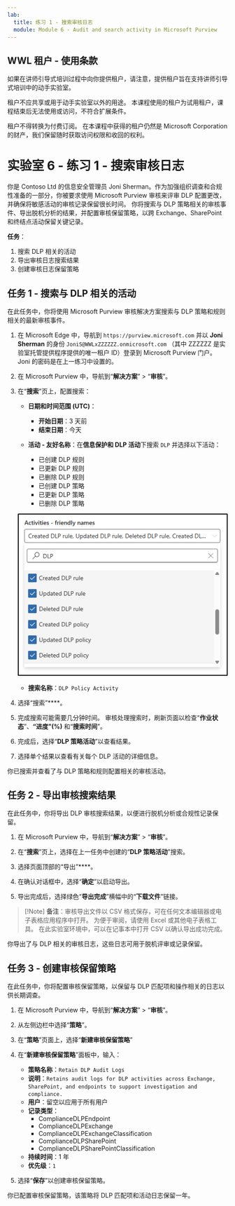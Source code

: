 ```yaml
---
lab:
  title: 练习 1 - 搜索审核日志
  module: Module 6 - Audit and search activity in Microsoft Purview
---
```


## WWL 租户 - 使用条款

如果在讲师引导式培训过程中向你提供租户，请注意，提供租户旨在支持讲师引导式培训中的动手实验室。

租户不应共享或用于动手实验室以外的用途。 本课程使用的租户为试用租户，课程结束后无法使用或访问，不符合扩展条件。

租户不得转换为付费订阅。 在本课程中获得的租户仍然是 Microsoft Corporation 的财产，我们保留随时获取访问权限和收回的权利。

# 实验室 6 - 练习 1 - 搜索审核日志

你是 Contoso Ltd 的信息安全管理员 Joni Sherman。作为加强组织调查和合规性准备的一部分，你被要求使用 Microsoft Purview 审核来评审 DLP 配置更改，并确保将敏感活动的审核记录保留很长时间。 你将搜索与 DLP 策略相关的审核事件、导出脱机分析的结果，并配置审核保留策略，以跨 Exchange、SharePoint 和终结点活动保留关键记录。

**任务**：

1. 搜索 DLP 相关的活动
1. 导出审核日志搜索结果
1. 创建审核日志保留策略

## 任务 1 - 搜索与 DLP 相关的活动

在此任务中，你将使用 Microsoft Purview 审核解决方案搜索与 DLP 策略和规则相关的最新审核事件。

1. 在 Microsoft Edge 中，导航到 `https://purview.microsoft.com` 并以 **Joni Sherman** 的身份 `JoniS@WWLxZZZZZZ.onmicrosoft.com` （其中 ZZZZZZ 是实验室托管提供程序提供的唯一租户 ID）登录到 Microsoft Purview 门户。 Joni 的密码是在上一练习中设置的。

1. 在 Microsoft Purview 中，导航到“**解决方案**” > “**审核**”。

1. 在“**搜索**”页上，配置搜索：

   - **日期和时间范围 (UTC)**：

     - **开始日期**：3 天前
     - **结束日期**：今天

   - **活动 - 友好名称**：在**信息保护和 DLP 活动**下搜索 `DLP` 并选择以下活动：

     - 已创建 DLP 规则
     - 已更新 DLP 规则
     - 已删除 DLP 规则
     - 已创建 DLP 策略
     - 已更新 DLP 策略
     - 已删除 DLP 策略

   ![显示要在审核中选择的 DLP 活动的屏幕截图。](../Media/audit-dlp-search.png)

   - **搜索名称**：`DLP Policy Activity`

1. 选择“搜索”****。

1. 完成搜索可能需要几分钟时间。 审核处理搜索时，刷新页面以检查“**作业状态**”、**“进度”(%)** 和“**搜索时间**”。

1. 完成后，选择“**DLP 策略活动**”以查看结果。

1. 选择单个结果以查看有关每个 DLP 活动的详细信息。

你已搜索并查看了与 DLP 策略和规则配置相关的审核活动。

## 任务 2 - 导出审核搜索结果

在此任务中，你将导出 DLP 审核搜索结果，以便进行脱机分析或合规性记录保留。

1. 在 Microsoft Purview 中，导航到“**解决方案**” > “**审核**”。

1. 在“**搜索**”页上，选择在上一任务中创建的“**DLP 策略活动**”搜索。

1. 选择页面顶部的“导出”****。

1. 在确认对话框中，选择“**确定**”以启动导出。

1. 导出完成后，选择绿色“**导出完成**”横幅中的“**下载文件**”链接。

 > [!Note] **备注**：审核导出文件以 CSV 格式保存，可在任何文本编辑器或电子表格应用程序中打开。 为便于审阅，请使用 Excel 或其他电子表格工具。 在此实验室环境中，可以在记事本中打开 CSV 以确认导出成功完成。

你导出了与 DLP 相关的审核日志，这些日志可用于脱机评审或记录保留。

## 任务 3 - 创建审核保留策略

在此任务中，你将配置审核保留策略，以保留与 DLP 匹配项和操作相关的日志以供长期调查。

1. 在 Microsoft Purview 中，导航到“**解决方案**” > “**审核**”。

1. 从左侧边栏中选择“**策略**”。

1. 在“**策略**”页面上，选择“**新建审核保留策略**”

1. 在“**新建审核保留策略**”面板中，输入：

   - **策略名称**：`Retain DLP Audit Logs`
   - **说明**：`Retains audit logs for DLP activities across Exchange, SharePoint, and endpoints to support investigation and compliance.`
   - **用户**：留空以应用于所有用户
   - **记录类型**：
      - ComplianceDLPEndpoint
      - ComplianceDLPExchange
      - ComplianceDLPExchangeClassification
      - ComplianceDLPSharePoint
      - ComplianceDLPSharePointClassification
   - **持续时间**：1 年
   - **优先级**：`1`

1. 选择“**保存**”以创建审核保留策略。

你已配置审核保留策略，该策略将 DLP 匹配项和活动日志保留一年。
